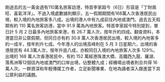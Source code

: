 剛過去的五一黃金週有110萬名旅客訪港，特首李家超今（6日）形容是「丁財兩旺、喜氣洋洋」。不過入境處數據則顯示，五一假期期間有168萬人次香港居民出境，較入境的內地旅客多八成。出境的港人中有九成前往內地或澳門。過去五天假期有約 110 萬名旅客訪港，當中 91.9 萬為內地旅客。特首李家超今特別提到，單日計 5 月 2 日最多內地旅客來港，有 26.7 萬人次，按年升約四成。翻查資料，本港當日非公眾假期，但同日亦有約 30.8 萬人次香港居民出境，較入境的內地客多約一成半，按年則升七成。今年港人的出境高峰則在 5 月 3 日星期六，出境的香港居民有 44.3萬人次，按年升逾八成，亦較同日入境的內地旅客人次多 129%。出境的 168 萬人次香港居民中，有約 152 萬經港珠澳大橋、高鐵西九龍、羅湖、落馬洲等12個往內地或澳門的口岸出境，佔整體九成；經機場出境者則合共得 16 萬人次。一群資深和年輕傳媒工作者，立足新聞專業、在地為讀者深入跟進當下具公眾利益的議題。